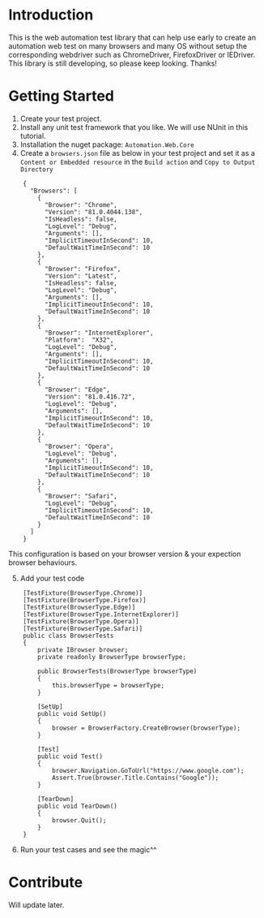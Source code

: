 # Introduction 
This is the web automation test library that can help use early to create an automation web test on many browsers and many OS without setup the corresponding webdriver such as ChromeDriver, FirefoxDriver or IEDriver.
This library is still developing, so please keep looking. Thanks!
# Getting Started
1. Create your test project.
2. Install any unit test framework that you like. We will use NUnit in this tutorial.
3. Installation the nuget package: `Automation.Web.Core`
4. Create a `browsers.json` file as below in your test project and set it as a `Content or Embedded resource` in the `Build action` and `Copy to Output Directory`
```
	{
	  "Browsers": [
		{
		  "Browser": "Chrome",
		  "Version": "81.0.4044.138",
		  "IsHeadless": false,
		  "LogLevel": "Debug",
		  "Arguments": [],
		  "ImplicitTimeoutInSecond": 10,
		  "DefaultWaitTimeInSecond": 10
		},
		{
		  "Browser": "Firefox",
		  "Version": "Latest",
		  "IsHeadless": false,
		  "LogLevel": "Debug",
		  "Arguments": [],
		  "ImplicitTimeoutInSecond": 10,
		  "DefaultWaitTimeInSecond": 10
		},
		{
		  "Browser": "InternetExplorer",
		  "Platform":  "X32",
		  "LogLevel": "Debug",
		  "Arguments": [],
		  "ImplicitTimeoutInSecond": 10,
		  "DefaultWaitTimeInSecond": 10
		},
		{
		  "Browser": "Edge",
		  "Version": "81.0.416.72",
		  "LogLevel": "Debug",
		  "Arguments": [],
		  "ImplicitTimeoutInSecond": 10,
		  "DefaultWaitTimeInSecond": 10
		},
		{
		  "Browser": "Opera",
		  "LogLevel": "Debug",
		  "Arguments": [],
		  "ImplicitTimeoutInSecond": 10,
		  "DefaultWaitTimeInSecond": 10
		},
		{
		  "Browser": "Safari",
		  "LogLevel": "Debug",
		  "ImplicitTimeoutInSecond": 10,
		  "DefaultWaitTimeInSecond": 10
		}
	  ]
	}
```
This configuration is based on your browser version & your expection browser behaviours.

5. Add your test code
```
	[TestFixture(BrowserType.Chrome)]
    [TestFixture(BrowserType.Firefox)]
    [TestFixture(BrowserType.Edge)]
    [TestFixture(BrowserType.InternetExplorer)]
    [TestFixture(BrowserType.Opera)]
    [TestFixture(BrowserType.Safari)]
    public class BrowserTests
    {
        private IBrowser browser;
        private readonly BrowserType browserType;

        public BrowserTests(BrowserType browserType)
        {
            this.browserType = browserType;
        }

        [SetUp]
        public void SetUp()
        {
            browser = BrowserFactory.CreateBrowser(browserType);
        }

        [Test]
        public void Test()
        {
            browser.Navigation.GoToUrl("https://www.google.com");
            Assert.True(browser.Title.Contains("Google"));
        }

        [TearDown]
        public void TearDown()
        {
            browser.Quit();
        }
    }
```
6. Run your test cases and see the magic^^

# Contribute
Will update later.